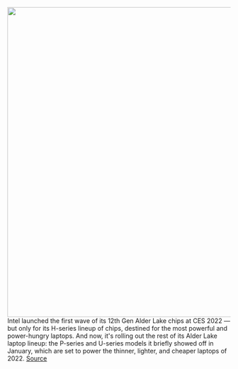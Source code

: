 <img src='https://cdn.vox-cdn.com/thumbor/ZdNGxGpUwdAf8BJzFDJRkHyFcMg=/0x0:4000x2250/1200x800/filters:focal(1680x805:2320x1445)/cdn.vox-cdn.com/uploads/chorus_image/image/70540813/12thgen_chip_p_28w_pose_3_4000px.0.jpg' width='700px' /><br/>
Intel launched the first wave of its 12th Gen Alder Lake chips at CES 2022 — but only for its H-series lineup of chips, destined for the most powerful and power-hungry laptops. And now, it's rolling out the rest of its Alder Lake laptop lineup: the P-series and U-series models it briefly showed off in January, which are set to power the thinner, lighter, and cheaper laptops of 2022.
<a href='https://www.theverge.com/2022/2/23/22941383/intel-12th-gen-alder-chips-p-series-u-laptops-release-date'> Source <a/>